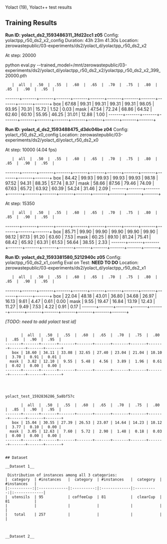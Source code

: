 Yolact (19), Yolact++ test results


## Training Results


__Run ID: yolact_ds2_1593486311_3fd22cc1 z05__
Config: yolactpp_r50_ds2_x2_config
Duration: 43h 23m 41.30s
Location: zerowastepublic/03-experiments/ds2/yolact_d/yolactpp_r50_ds2_x2

At step: 20000


python eval.py --trained_model=/mnt/zerowastepublic/03-experiments/ds2/yolact_d/yolactpp_r50_ds2_x2/yolactpp_r50_ds2_x2_399_20000.pth

       |  all  |  .50  |  .55  |  .60  |  .65  |  .70  |  .75  |  .80  |  .85  |  .90  |  .95  |
-------+-------+-------+-------+-------+-------+-------+-------+-------+-------+-------+-------+
   box | 67.68 | 99.31 | 99.31 | 99.31 | 99.31 | 98.05 | 93.95 | 70.31 | 15.72 |  1.52 |  0.03 |
  mask | 47.54 | 72.24 | 68.86 | 64.52 | 62.60 | 60.10 | 55.95 | 46.25 | 31.01 | 12.88 |  1.00 |
-------+-------+-------+-------+-------+-------+-------+-------+-------+-------+-------+-------+


__Run ID: yolact_d_ds2_1593488475_d3dc04be z04__
Config: yolact_r50_ds2_x0_config
Location: zerowastepublic/03-experiments/ds2/yolact_d/yolact_r50_ds2_x0


At step: 10000 (4.04 fps)

       |  all  |  .50  |  .55  |  .60  |  .65  |  .70  |  .75  |  .80  |  .85  |  .90  |  .95  |
-------+-------+-------+-------+-------+-------+-------+-------+-------+-------+-------+-------+
   box | 84.42 | 99.93 | 99.93 | 99.93 | 99.93 | 98.18 | 97.52 | 94.31 | 88.35 | 57.74 |  8.37 |
  mask | 58.66 | 87.56 | 79.46 | 74.09 | 67.63 | 65.72 | 63.92 | 60.39 | 54.24 | 31.46 |  2.09 |
-------+-------+-------+-------+-------+-------+-------+-------+-------+-------+-------+-------+

At step: 15350

       |  all  |  .50  |  .55  |  .60  |  .65  |  .70  |  .75  |  .80  |  .85  |  .90  |  .95  |
-------+-------+-------+-------+-------+-------+-------+-------+-------+-------+-------+-------+
   box | 85.71 | 99.90 | 99.90 | 99.90 | 99.90 | 99.90 | 98.12 | 97.13 | 91.20 | 63.60 |  7.53 |
  mask | 60.25 | 89.10 | 81.24 | 75.41 | 68.42 | 65.92 | 63.31 | 61.53 | 56.64 | 38.55 |  2.33 |
-------+-------+-------+-------+-------+-------+-------+-------+-------+-------+-------+-------+


__Run ID: yolact_ds2_1593381580_5212940c z05__
Config: yolactpp_r50_ds2_x1_config
Eval on Test: __NEED TO DO__
Location: zerowastepublic/03-experiments/ds2/yolact_d/yolactpp_r50_ds2_x1


       |  all  |  .50  |  .55  |  .60  |  .65  |  .70  |  .75  |  .80  |  .85  |  .90  |  .95  |
-------+-------+-------+-------+-------+-------+-------+-------+-------+-------+-------+-------+
   box | 22.04 | 48.18 | 43.01 | 36.80 | 34.68 | 26.97 | 16.13 |  9.61 |  4.47 |  0.61 |  0.00 |
  mask |  9.55 | 19.47 | 16.84 | 13.19 | 12.43 | 11.27 |  9.49 |  7.53 |  4.22 |  0.91 |  0.17 |
-------+-------+-------+-------+-------+-------+-------+-------+-------+-------+-------+-------+



_[TODO: need to add yolact test id]_

```

       |  all  |  .50  |  .55  |  .60  |  .65  |  .70  |  .75  |  .80  |  .85  |  .90  |  .95  |
-------+-------+-------+-------+-------+-------+-------+-------+-------+-------+-------+-------+
   box | 18.60 | 34.11 | 33.08 | 32.65 | 27.40 | 23.04 | 21.04 | 10.10 |  3.70 |  0.91 |  0.01 |
  mask |  3.82 | 12.10 |  9.55 |  5.48 |  4.56 |  3.89 |  1.96 |  0.61 |  0.02 |  0.00 |  0.00 |
-------+-------+-------+-------+-------+-------+-------+-------+-------+-------+-------+-------+




yolact_test_1592836286_5a8bf57c

       |  all  |  .50  |  .55  |  .60  |  .65  |  .70  |  .75  |  .80  |  .85  |  .90  |  .95  |
-------+-------+-------+-------+-------+-------+-------+-------+-------+-------+-------+-------+
   box | 15.04 | 30.55 | 27.39 | 26.53 | 23.07 | 14.64 | 14.23 | 10.12 |  3.77 |  0.10 |  0.00 |
  mask |  3.05 | 12.63 |  7.60 |  5.72 |  2.90 |  1.48 |  0.18 |  0.03 |  0.00 |  0.00 |  0.00 |
-------+-------+-------+-------+-------+-------+-------+-------+-------+-------+-------+-------+


## Dataset

__Dataset 1__

 Distribution of instances among all 3 categories:
|  category  | #instances   |  category  | #instances   |  category  | #instances   |
|:----------:|:-------------|:----------:|:-------------|:----------:|:-------------|
|  utensils  | 95           | coffeeCup  | 81           |  clearCup  | 81           |
|            |              |            |              |            |              |
|   total    | 257          |            |              |            |              |



__Dataset 2__


